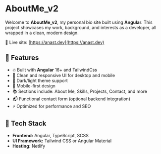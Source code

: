 # AboutMe_v2

Welcome to **AboutMe_v2**, my personal bio site built using **Angular**. This project showcases my work, background, and interests as a developer, all wrapped in a clean, modern design.

🔗 Live site: [https://anast.dev](https://anast.dev)

## 🚀 Features

- 🔥 Built with **Angular** 16+ and TailwindCss
- 💼 Clean and responsive UI for desktop and mobile
- 🌙 Dark/light theme support
- 📱 Mobile-first design
- 📚 Sections include: About Me, Skills, Projects, Contact, and more
- 📬 Functional contact form (optional backend integration)
- ⚡ Optimized for performance and SEO

## 🧰 Tech Stack

- **Frontend:** Angular, TypeScript, SCSS
- **UI Framework:** Tailwind CSS or Angular Material
- **Hosting:** Netlify
